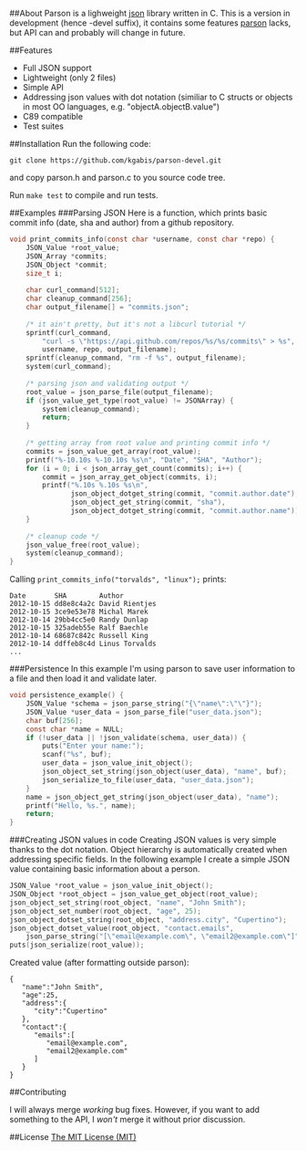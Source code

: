 ##About
Parson is a lighweight [json](http://json.org) library written in C.
This is a version in development (hence -devel suffix), it contains some features [parson](https://github.com/kgabis/parson) lacks, but API can and probably will change in future.

##Features
* Full JSON support
* Lightweight (only 2 files)
* Simple API
* Addressing json values with dot notation (similiar to C structs or objects in most OO languages, e.g. "objectA.objectB.value")
* C89 compatible
* Test suites

##Installation
Run the following code:
```
git clone https://github.com/kgabis/parson-devel.git
```
and copy parson.h and parson.c to you source code tree.

Run ```make test``` to compile and run tests.

##Examples
###Parsing JSON
Here is a function, which prints basic commit info (date, sha and author) from a github repository.  
```c
void print_commits_info(const char *username, const char *repo) {
    JSON_Value *root_value;
    JSON_Array *commits;
    JSON_Object *commit;
    size_t i;
    
    char curl_command[512];
    char cleanup_command[256];
    char output_filename[] = "commits.json";
    
    /* it ain't pretty, but it's not a libcurl tutorial */
    sprintf(curl_command, 
        "curl -s \"https://api.github.com/repos/%s/%s/commits\" > %s",
        username, repo, output_filename);
    sprintf(cleanup_command, "rm -f %s", output_filename);
    system(curl_command);
    
    /* parsing json and validating output */
    root_value = json_parse_file(output_filename);
    if (json_value_get_type(root_value) != JSONArray) {
        system(cleanup_command);
        return;
    }
    
    /* getting array from root value and printing commit info */
    commits = json_value_get_array(root_value);
    printf("%-10.10s %-10.10s %s\n", "Date", "SHA", "Author");
    for (i = 0; i < json_array_get_count(commits); i++) {
        commit = json_array_get_object(commits, i);
        printf("%.10s %.10s %s\n",
               json_object_dotget_string(commit, "commit.author.date"),
               json_object_get_string(commit, "sha"),
               json_object_dotget_string(commit, "commit.author.name"));
    }
    
    /* cleanup code */
    json_value_free(root_value);
    system(cleanup_command);
}

```
Calling ```print_commits_info("torvalds", "linux");``` prints:  
```
Date       SHA        Author
2012-10-15 dd8e8c4a2c David Rientjes
2012-10-15 3ce9e53e78 Michal Marek
2012-10-14 29bb4cc5e0 Randy Dunlap
2012-10-15 325adeb55e Ralf Baechle
2012-10-14 68687c842c Russell King
2012-10-14 ddffeb8c4d Linus Torvalds
...
```

###Persistence
In this example I'm using parson to save user information to a file and then load it and validate later.
```c
void persistence_example() {
    JSON_Value *schema = json_parse_string("{\"name\":\"\"}");
    JSON_Value *user_data = json_parse_file("user_data.json");
    char buf[256];
    const char *name = NULL;
    if (!user_data || !json_validate(schema, user_data)) {
        puts("Enter your name:");
        scanf("%s", buf);
        user_data = json_value_init_object();
        json_object_set_string(json_object(user_data), "name", buf);
        json_serialize_to_file(user_data, "user_data.json");
    }
    name = json_object_get_string(json_object(user_data), "name");
    printf("Hello, %s.", name);
    return;
}
```

###Creating JSON values in code
Creating JSON values is very simple thanks to the dot notation. 
Object hierarchy is automatically created when addressing specific fields. 
In the following example I create a simple JSON value containing basic information about a person.
```c
JSON_Value *root_value = json_value_init_object();
JSON_Object *root_object = json_value_get_object(root_value);
json_object_set_string(root_object, "name", "John Smith");
json_object_set_number(root_object, "age", 25);
json_object_dotset_string(root_object, "address.city", "Cupertino");
json_object_dotset_value(root_object, "contact.emails", 
	json_parse_string("[\"email@example.com\", \"email2@example.com\"]"));
puts(json_serialize(root_value));
```

Created value (after formatting outside parson):
```
{  
   "name":"John Smith",
   "age":25,
   "address":{  
      "city":"Cupertino"
   },
   "contact":{  
      "emails":[  
         "email@example.com",
         "email2@example.com"
      ]
   }
}
```

##Contributing

I will always merge *working* bug fixes. However, if you want to add something to the API, 
I *won't* merge it without prior discussion.

##License
[The MIT License (MIT)](http://opensource.org/licenses/mit-license.php)